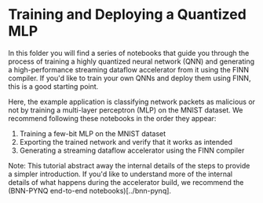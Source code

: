 # Training and Deploying a Quantized MLP

In this folder you will find a series of notebooks that guide you through
the process of training a highly quantized neural network (QNN) and generating
a high-performance streaming dataflow accelerator from it using the FINN
compiler.
If you'd like to train your own QNNs and deploy them using FINN, this is a
good starting point.

Here, the example application is classifying network packets as malicious or
not by training a multi-layer perceptron (MLP) on the MNIST dataset.
We recommend following these notebooks in the order they appear:

1. Training a few-bit MLP on the MNIST dataset
2. Exporting the trained network and verify that it works as intended
3. Generating a streaming dataflow accelerator using the FINN compiler

Note: This tutorial abstract away the internal details of the steps to provide
a simpler introduction. If you'd like to understand more of the internal
details of what happens during the accelerator build, we recommend the
(BNN-PYNQ end-to-end notebooks)[../bnn-pynq].
